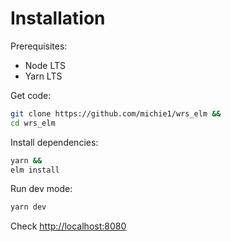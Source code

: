 # Installation

Prerequisites:
 * Node LTS
 * Yarn LTS

Get code:

```sh
git clone https://github.com/michie1/wrs_elm &&
cd wrs_elm
```

Install dependencies:

```sh
yarn &&
elm install

```

Run dev mode:

```sh
yarn dev
```

Check [http://localhost:8080](http://localhost:8080)
